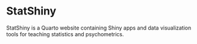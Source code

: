 # StatShiny

StatShiny is a Quarto website containing Shiny apps and data visualization tools for teaching statistics and psychometrics.
